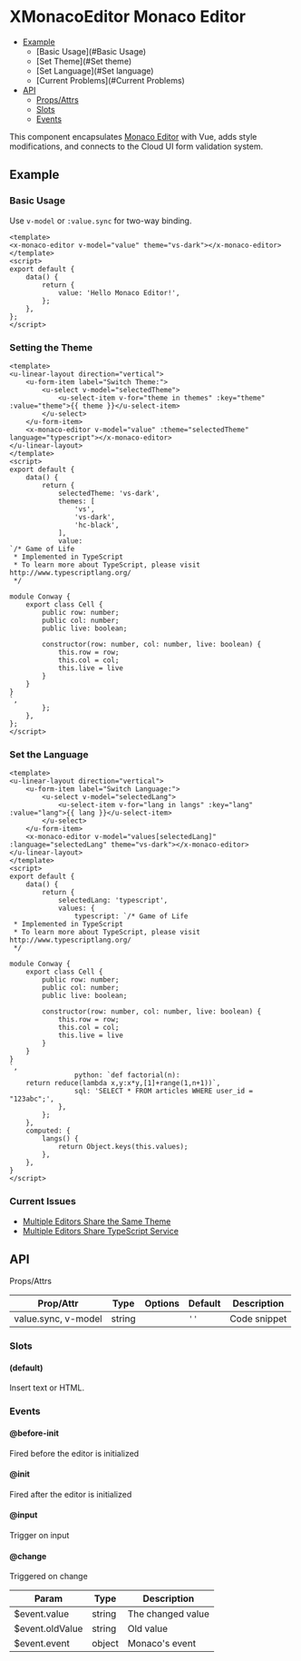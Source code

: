 <!-- This README.md is automatically generated based on api.yaml and docs/*.md for easy reference on GitHub and NPM. If you need to modify it, please view the source file -->

# XMonacoEditor Monaco Editor

- [Example](#Example)
    - [Basic Usage](#Basic Usage)
    - [Set Theme](#Set theme)
    - [Set Language](#Set language)
    - [Current Problems](#Current Problems)
- [API]()
    - [Props/Attrs](#propsattrs)
    - [Slots](#slots)
    - [Events](#events)

This component encapsulates [Monaco Editor]([https://microsoft.github.io/monaco-editor/index.html]) with Vue, adds style modifications, and connects to the Cloud UI form validation system.

## Example
### Basic Usage

Use `v-model` or `:value.sync` for two-way binding.

``` vue
<template>
<x-monaco-editor v-model="value" theme="vs-dark"></x-monaco-editor>
</template>
<script>
export default {
    data() {
        return {
            value: 'Hello Monaco Editor!',
        };
    },
};
</script>
```

### Setting the Theme

``` vue
<template>
<u-linear-layout direction="vertical">
    <u-form-item label="Switch Theme:">
        <u-select v-model="selectedTheme">
            <u-select-item v-for="theme in themes" :key="theme" :value="theme">{{ theme }}</u-select-item>
        </u-select>
    </u-form-item>
    <x-monaco-editor v-model="value" :theme="selectedTheme" language="typescript"></x-monaco-editor>
</u-linear-layout>
</template>
<script>
export default {
    data() {
        return {
            selectedTheme: 'vs-dark',
            themes: [
                'vs',
                'vs-dark',
                'hc-black',
            ],
            value:
`/* Game of Life
 * Implemented in TypeScript
 * To learn more about TypeScript, please visit http://www.typescriptlang.org/
 */
 
module Conway {
	export class Cell {
		public row: number;
		public col: number;
		public live: boolean;
		
		constructor(row: number, col: number, live: boolean) {
			this.row = row;
			this.col = col;
			this.live = live
		}
	}
}
`,
        };
    },
};
</script>
```

### Set the Language

``` vue
<template>
<u-linear-layout direction="vertical">
    <u-form-item label="Switch Language:">
        <u-select v-model="selectedLang">
            <u-select-item v-for="lang in langs" :key="lang" :value="lang">{{ lang }}</u-select-item>
        </u-select>
    </u-form-item>
    <x-monaco-editor v-model="values[selectedLang]" :language="selectedLang" theme="vs-dark"></x-monaco-editor>
</u-linear-layout>
</template>
<script>
export default {
    data() {
        return {
            selectedLang: 'typescript',
            values: {
                typescript: `/* Game of Life
 * Implemented in TypeScript
 * To learn more about TypeScript, please visit http://www.typescriptlang.org/
 */
 
module Conway {
	export class Cell {
		public row: number;
		public col: number;
		public live: boolean;
		
		constructor(row: number, col: number, live: boolean) {
			this.row = row;
			this.col = col;
			this.live = live
		}
	}
}
`,
                python: `def factorial(n):
    return reduce(lambda x,y:x*y,[1]+range(1,n+1))`,
                sql: 'SELECT * FROM articles WHERE user_id = "123abc";',
            },
        };
    },
    computed: {
        langs() {
            return Object.keys(this.values);
        },
    },
}
</script>
```

### Current Issues

- [Multiple Editors Share the Same Theme](https://github.com/microsoft/monaco-editor/issues/1289)
- [Multiple Editors Share TypeScript Service](https://github.com/microsoft/monaco-editor/issues/262)

## API
Props/Attrs

| Prop/Attr | Type | Options | Default | Description |
| --------- | ---- | ------- | ------- | ----------- |
| value.sync, v-model | string | | `''` | Code snippet |

### Slots

#### (default)

Insert text or HTML.

### Events

#### @before-init

Fired before the editor is initialized

#### @init

Fired after the editor is initialized

#### @input

Trigger on input

#### @change

Triggered on change

| Param | Type | Description |
| ----- | ---- | ----------- |
| $event.value | string | The changed value |
| $event.oldValue | string | Old value |
| $event.event | object | Monaco's event |
